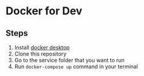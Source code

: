 # Docker for Dev

## Steps

1. Install [docker desktop](https://www.docker.com/products/docker-desktop)
1. Clone this repository
1. Go to the service folder that you want to run
1. Run `docker-compose up` command in your terminal
